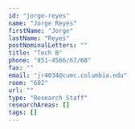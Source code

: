 ```yaml
---
id: "jorge-reyes"
name: "Jorge Reyes"
firstName: "Jorge"
lastName: "Reyes"
postNominalLetters: ""
title: "Tech B"
phone: "851-4566/67/68"
fax: ""
email: "jr4034@cumc.columbia.edu"
room: "602"
url: ""
type: "Research Staff"
researchAreas: []
tags: []
---
```

